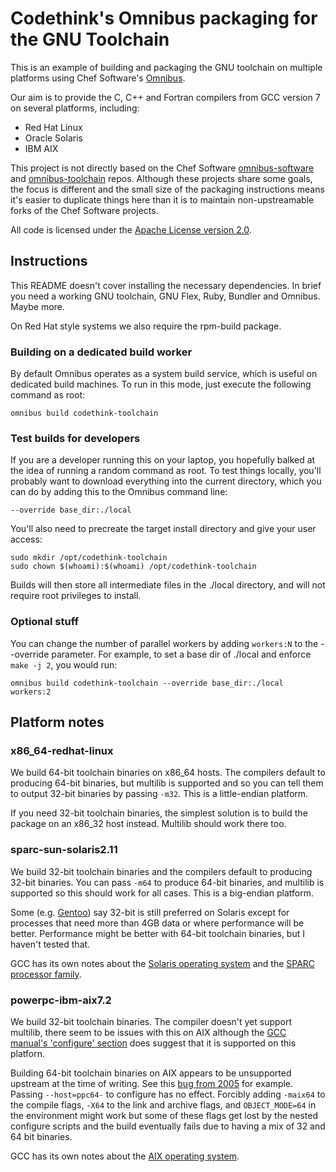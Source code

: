 # Codethink's Omnibus packaging for the GNU Toolchain

This is an example of building and packaging the GNU toolchain on multiple
platforms using Chef Software's [Omnibus](https://github.com/chef/omnibus/).

Our aim is to provide the C, C++ and Fortran compilers from GCC version 7 on
several platforms, including:

  * Red Hat Linux
  * Oracle Solaris
  * IBM AIX

This project is not directly based on the Chef Software
[omnibus-software](https://github.com/chef/omnibus-software)
and [omnibus-toolchain](https://github.com/chef/omnibus-toolchain)
repos. Although these projects share some goals, the focus is different
and the small size of the packaging instructions means it's easier to
duplicate things here than it is to maintain non-upstreamable forks of
the Chef Software projects.

All code is licensed under the
[Apache License version 2.0](https://www.apache.org/licenses/LICENSE-2.0).

## Instructions

This README doesn't cover installing the necessary dependencies. In brief
you need a working GNU toolchain, GNU Flex, Ruby, Bundler and Omnibus. Maybe
more.

On Red Hat style systems we also require the rpm-build package.

### Building on a dedicated build worker

By default Omnibus operates as a system build service, which is useful on
dedicated build machines. To run in this mode, just execute the following
command as root:

    omnibus build codethink-toolchain

### Test builds for developers

If you are a developer running this on your laptop, you hopefully balked
at the idea of running a random command as root. To test things locally,
you'll probably want to download everything into the current directory,
which you can do by adding this to the Omnibus command line:

    --override base_dir:./local

You'll also need to precreate the target install directory and give your
user access:

    sudo mkdir /opt/codethink-toolchain
    sudo chown $(whoami):$(whoami) /opt/codethink-toolchain

Builds will then store all intermediate files in the ./local directory, and
will not require root privileges to install.

### Optional stuff

You can change the number of parallel workers by adding `workers:N` to the
--override parameter. For example, to set a base dir of ./local and enforce
`make -j 2`, you would run:

    omnibus build codethink-toolchain --override base_dir:./local workers:2

## Platform notes

### x86_64-redhat-linux

We build 64-bit toolchain binaries on x86_64 hosts. The compilers default to
producing 64-bit binaries, but multilib is supported and so you can tell them
to output 32-bit binaries by passing `-m32`. This is a little-endian platform.

If you need 32-bit toolchain binaries, the simplest solution is to build the
package on an x86_32 host instead. Multilib should work there too.

### sparc-sun-solaris2.11

We build 32-bit toolchain binaries and the compilers default to producing
32-bit binaries. You can pass `-m64` to produce 64-bit binaries, and multilib
is supported so this should work for all cases. This is a big-endian platform.

Some (e.g. [Gentoo](https://wiki.gentoo.org/wiki/Sparc/Multilib)) say 32-bit is
still preferred on Solaris except for processes that need more than 4GB data or
where performance will be better. Performance might be better with 64-bit
toolchain binaries, but I haven't tested that.

GCC has its own notes about the
[Solaris operating system](https://gcc.gnu.org/install/specific.html#x-x-solaris2)
and the [SPARC processor family](https://gcc.gnu.org/install/specific.html#sparc-x-x).

### powerpc-ibm-aix7.2

We build 32-bit toolchain binaries. The compiler doesn't yet support multilib,
there seem to be issues with this on AIX although the [GCC manual's 'configure'
section](https://gcc.gnu.org/install/configure.html) does suggest that it is
supported on this platforn.

Building 64-bit toolchain binaries on AIX appears to be unsupported upstream
at the time of writing.  See this [bug from
2005](https://gcc.gnu.org/bugzilla/show_bug.cgi?id=25119) for example. Passing
`--host=ppc64-` to configure has no effect. Forcibly adding `-maix64` to the
compile flags, `-X64` to the link and archive flags, and `OBJECT_MODE=64` in
the environment might work but some of these flags get lost by the nested
configure scripts and the build eventually fails due to having a mix of 32
and 64 bit binaries.

GCC has its own notes about the [AIX operating
system](https://gcc.gnu.org/install/specific.html#x-ibm-aix).
